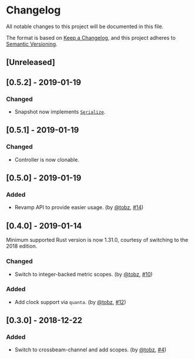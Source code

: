 # Changelog
All notable changes to this project will be documented in this file.

The format is based on [Keep a Changelog](https://keepachangelog.com/en/1.0.0/),
and this project adheres to [Semantic Versioning](https://semver.org/spec/v2.0.0.html).

## [Unreleased]

## [0.5.2] - 2019-01-19
### Changed
- Snapshot now implements [`Serialize`](https://docs.rs/serde/1.0.85/serde/trait.Serialize.html).

## [0.5.1] - 2019-01-19
### Changed
- Controller is now clonable.

## [0.5.0] - 2019-01-19
### Added
- Revamp API to provide easier usage. (by [@tobz](https://github.com/tobz), [#14](https://github.com/nuclearfurnace/hotmic/pull/14))

## [0.4.0] - 2019-01-14
Minimum supported Rust version is now 1.31.0, courtesy of switching to the 2018 edition.

### Changed
- Switch to integer-backed metric scopes. (by [@tobz](https://github.com/tobz), [#10](https://github.com/nuclearfurnace/hotmic/pull/10))
### Added
- Add clock support via `quanta`. (by [@tobz](https://github.com/tobz), [#12](https://github.com/nuclearfurnace/hotmic/pull/12))

## [0.3.0] - 2018-12-22
### Added
- Switch to crossbeam-channel and add scopes. (by [@tobz](https://github.com/tobz), [#4](https://github.com/nuclearfurnace/hotmic/pull/4))
